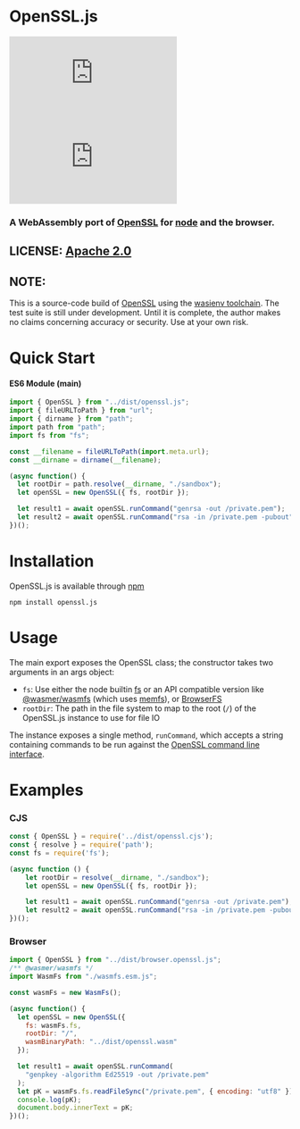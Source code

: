 # OpenSSL.js
  
![npm](https://img.shields.io/npm/v/openssl.js)
![dependencies](https://img.shields.io/david/digitalarsenal/openssl.js)

### A WebAssembly port of [OpenSSL](https://openssl.org) for [node](https://nodejs.org) and the browser.

## LICENSE: [Apache 2.0](https://www.apache.org/licenses/LICENSE-2.0)

## NOTE:  
This is a source-code build of [OpenSSL](https://openssl.org) using the [wasienv toolchain](https://github.com/wasienv/wasienv).  The test suite is still under development.  Until it is complete, the author makes no claims concerning accuracy or security.  Use at your own risk.

Quick Start
=

#### ES6 Module (main)
```javascript
import { OpenSSL } from "../dist/openssl.js";
import { fileURLToPath } from "url";
import { dirname } from "path";
import path from "path";
import fs from "fs";

const __filename = fileURLToPath(import.meta.url); 
const __dirname = dirname(__filename);

(async function() {
  let rootDir = path.resolve(__dirname, "./sandbox");
  let openSSL = new OpenSSL({ fs, rootDir });

  let result1 = await openSSL.runCommand("genrsa -out /private.pem");
  let result2 = await openSSL.runCommand("rsa -in /private.pem -pubout");
})();
```

Installation
=

OpenSSL.js is available through [npm](https://www.npmjs.com/package/openssl.js)
```
npm install openssl.js
```

Usage
=
The main export exposes the OpenSSL class; the constructor takes two arguments in an args object:
- `fs`:  Use either the node builtin [fs](https://nodejs.org/dist/latest-v13.x/docs/api/fs.html) or an API compatible version like [@wasmer/wasmfs](https://github.com/wasmerio/wasmer-js/tree/master/packages/wasmfs) (which uses [memfs](https://github.com/streamich/memfs)), or [BrowserFS](https://github.com/jvilk/BrowserFS)
- `rootDir`: The path in the file system to map to the root (`/`) of the OpenSSL.js instance to use for file IO

The instance exposes a single method, `runCommand`, which accepts a string containing commands to be run against the [OpenSSL command line interface](https://www.openssl.org/docs/man1.1.1/).


Examples
=
### CJS
```javascript
const { OpenSSL } = require('../dist/openssl.cjs');
const { resolve } = require('path');
const fs = require('fs');

(async function () {
    let rootDir = resolve(__dirname, "./sandbox");
    let openSSL = new OpenSSL({ fs, rootDir });

    let result1 = await openSSL.runCommand("genrsa -out /private.pem");
    let result2 = await openSSL.runCommand("rsa -in /private.pem -pubout");
})();
```

### Browser
```javascript
import { OpenSSL } from "../dist/browser.openssl.js";
/** @wasmer/wasmfs */
import WasmFs from "./wasmfs.esm.js";

const wasmFs = new WasmFs();

(async function() {
  let openSSL = new OpenSSL({
    fs: wasmFs.fs,
    rootDir: "/",
    wasmBinaryPath: "../dist/openssl.wasm"
  });

  let result1 = await openSSL.runCommand(
    "genpkey -algorithm Ed25519 -out /private.pem"
  );
  let pK = wasmFs.fs.readFileSync("/private.pem", { encoding: "utf8" });
  console.log(pK);
  document.body.innerText = pK;
})();
```
